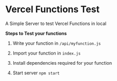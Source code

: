 # Vercel Functions Test

A Simple Server to test Vercel Functions in local

**Steps to Test your functions**

1. Write your function in `/api/myfunction.js`

2. Import your function in `index.js`

3. Install dependencies required for your function

4. Start server `npm start`
